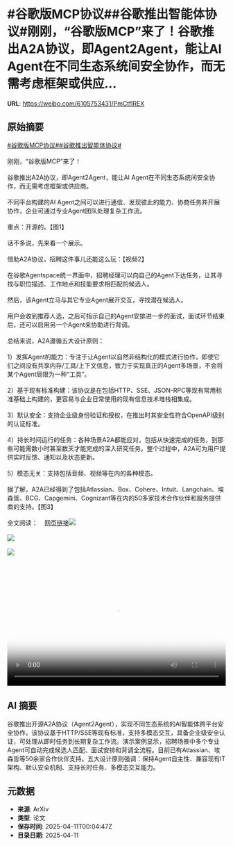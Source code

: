 # #谷歌版MCP协议##谷歌推出智能体协议#刚刚，“谷歌版MCP”来了！谷歌推出A2A协议，即Agent2Agent，能让AI Agent在不同生态系统间安全协作，而无需考虑框架或供应...

**URL**: https://weibo.com/6105753431/PmCtflREX

## 原始摘要

<a href="https://m.weibo.cn/search?containerid=231522type%3D1%26t%3D10%26q%3D%23%E8%B0%B7%E6%AD%8C%E7%89%88MCP%E5%8D%8F%E8%AE%AE%23&amp;extparam=%23%E8%B0%B7%E6%AD%8C%E7%89%88MCP%E5%8D%8F%E8%AE%AE%23" data-hide=""><span class="surl-text">#谷歌版MCP协议#</span></a><a href="https://m.weibo.cn/search?containerid=231522type%3D1%26t%3D10%26q%3D%23%E8%B0%B7%E6%AD%8C%E6%8E%A8%E5%87%BA%E6%99%BA%E8%83%BD%E4%BD%93%E5%8D%8F%E8%AE%AE%23&amp;extparam=%23%E8%B0%B7%E6%AD%8C%E6%8E%A8%E5%87%BA%E6%99%BA%E8%83%BD%E4%BD%93%E5%8D%8F%E8%AE%AE%23" data-hide=""><span class="surl-text">#谷歌推出智能体协议#</span></a><br><br>刚刚，“谷歌版MCP”来了！<br><br>谷歌推出A2A协议，即Agent2Agent，能让AI Agent在不同生态系统间安全协作，而无需考虑框架或供应商。<br><br>不同平台构建的AI Agent之间可以进行通信、发现彼此的能力、协商任务并开展协作，企业可通过专业Agent团队处理复杂工作流。<br><br>重点：开源的。【图1】<br><br>话不多说，先来看一个展示。<br><br>借助A2A协议，招聘这件事儿还能这么玩：【视频2】<br><br>在谷歌Agentspace统一界面中，招聘经理可以向自己的Agent下达任务，让其寻找与职位描述、工作地点和技能要求相匹配的候选人。<br><br>然后，该Agent立马与其它专业Agent展开交互，寻找潜在候选人。<br><br>用户会收到推荐人选，之后可指示自己的Agent安排进一步的面试，面试环节结束后，还可以启用另一个Agent来协助进行背调。<br><br>总结来说，A2A遵循五大设计原则：<br><br>1）发挥Agent的能力：专注于让Agent以自然非结构化的模式进行协作，即使它们之间没有共享内存/工具/上下文信息，致力于实现真正的Agent多场景，不会将某个Agent局限为一种“工具”。<br><br>2）基于现有标准构建：该协议是在包括HTTP、SSE、JSON-RPC等现有常用标准基础上构建的，更容易与企业日常使用的现有信息技术堆栈相集成。<br><br>3）默认安全：支持企业级身份验证和授权，在推出时其安全性符合OpenAPI级别的认证标准。<br><br>4）持长时间运行的任务：各种场景A2A都能应对，包括从快速完成的任务，到那些可能需数小时甚至数天才能完成的深入研究任务。整个过程中，A2A可为用户提供实时反馈、通知以及状态更新。<br><br>5）模态无关：支持包括音频、视频等在内的各种模态。<br><br>据了解，A2A已经得到了包括Atlassian、Box、Cohere、Intuit、Langchain、埃森哲、BCG、Capgemini、Cognizant等在内的50多家技术合作伙伴和服务提供商的支持。【图3】<br><br>全文阅读：<a href="https://weibo.cn/sinaurl?u=https%3A%2F%2Fmp.weixin.qq.com%2Fs%2FDrs9nBevbtIk3kFAa-b0GQ" data-hide=""><span class="url-icon"><img style="width: 1rem;height: 1rem" src="https://h5.sinaimg.cn/upload/2015/09/25/3/timeline_card_small_web_default.png" referrerpolicy="no-referrer"></span><span class="surl-text">网页链接</span></a><img style="" src="https://tvax3.sinaimg.cn/large/006Fd7o3gy1i0brdcqvy3j30zk0mf7do.jpg" referrerpolicy="no-referrer"><br><br><img style="" src="https://tvax1.sinaimg.cn/large/006Fd7o3ly1i0brlo4dvkj31hc0u0jtx.jpg" referrerpolicy="no-referrer"><br><br><img style="" src="https://tvax1.sinaimg.cn/large/006Fd7o3gy1i0brdgots7j30zk0jx46v.jpg" referrerpolicy="no-referrer"><br><br><br clear="both"><div style="clear: both"></div><video controls="controls" poster="https://tvax2.sinaimg.cn/orj480/006Fd7o3ly1i0brln70w0j31hc0u0jtx.jpg" style="width: 100%"><source src="https://f.video.weibocdn.com/o0/Lsj6Tyywlx08nmAQjTKo010412007xxv0E010.mp4?label=mp4_720p&amp;template=1010x720.25.0&amp;ori=0&amp;ps=1CwnkDw1GXwCQx&amp;Expires=1744333379&amp;ssig=YkBeBZ0yOx&amp;KID=unistore,video"><source src="https://f.video.weibocdn.com/o0/XCFerW38lx08nmAQ89pu010412003Jtu0E010.mp4?label=mp4_hd&amp;template=672x480.25.0&amp;ori=0&amp;ps=1CwnkDw1GXwCQx&amp;Expires=1744333379&amp;ssig=PFI2Fq5aCy&amp;KID=unistore,video"><source src="https://f.video.weibocdn.com/o0/Gx4OXGY0lx08nmAPHEda010412002hRM0E010.mp4?label=mp4_ld&amp;template=506x360.25.0&amp;ori=0&amp;ps=1CwnkDw1GXwCQx&amp;Expires=1744333379&amp;ssig=Vltk5OyoWS&amp;KID=unistore,video"><p>视频无法显示，请前往<a href="https://video.weibo.com/show?fid=1034%3A5153908884963373" target="_blank" rel="noopener noreferrer">微博视频</a>观看。</p></video>

## AI 摘要

谷歌推出开源A2A协议（Agent2Agent），实现不同生态系统的AI智能体跨平台安全协作。该协议基于HTTP/SSE等现有标准，支持多模态交互，具备企业级安全认证，可处理从即时任务到长期复杂工作流。演示案例显示，招聘场景中多个专业Agent可自动完成候选人匹配、面试安排和背调全流程。目前已有Atlassian、埃森哲等50余家合作伙伴支持。五大设计原则强调：保持Agent自主性、兼容现有IT架构、默认安全机制、支持长时任务、多模态交互能力。

## 元数据

- **来源**: ArXiv
- **类型**: 论文
- **保存时间**: 2025-04-11T00:04:47Z
- **目录日期**: 2025-04-11
